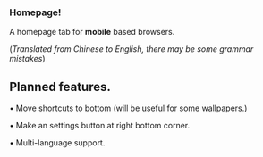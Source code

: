 ### Homepage!

A homepage tab for **mobile** based browsers.

(*Translated from Chinese to English, there may be some grammar mistakes*)

## Planned features.
• Move shortcuts to bottom (will be useful for some wallpapers.)

• Make an settings button at right bottom corner.

• Multi-language support.
